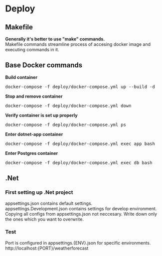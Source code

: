 # Deploy

## Makefile
**Generally it's better to use "make" commands.**  
Makefile commands streamline process of accesing docker image and executing commands in it.

## Base Docker commands

**Build container**
<pre>
docker-compose -f deploy/docker-compose.yml up --build -d
</pre>

**Stop and remove container**
<pre>
docker-compose -f deploy/docker-compose.yml down
</pre>

**Verify container is set up properly**
<pre>
docker-compose -f deploy/docker-compose.yml ps
</pre>

**Enter dotnet-app container**
<pre>
docker-compose -f deploy/docker-compose.yml exec app bash
</pre>

**Enter Postgres container**
<pre>
docker-compose -f deploy/docker-compose.yml exec db bash
</pre>

## .Net

### First setting up .Net project
appsettings.json contains default settings.  
appsettings.Development.json contains settings for develop environment. Copying all configs from appsettings.json not neccesary. Write down only the ones which you want to overwrite.

### Test
Port is configured in appsettings.{ENV}.json for specific environments.  
http://localhost:{PORT}/weatherforecast